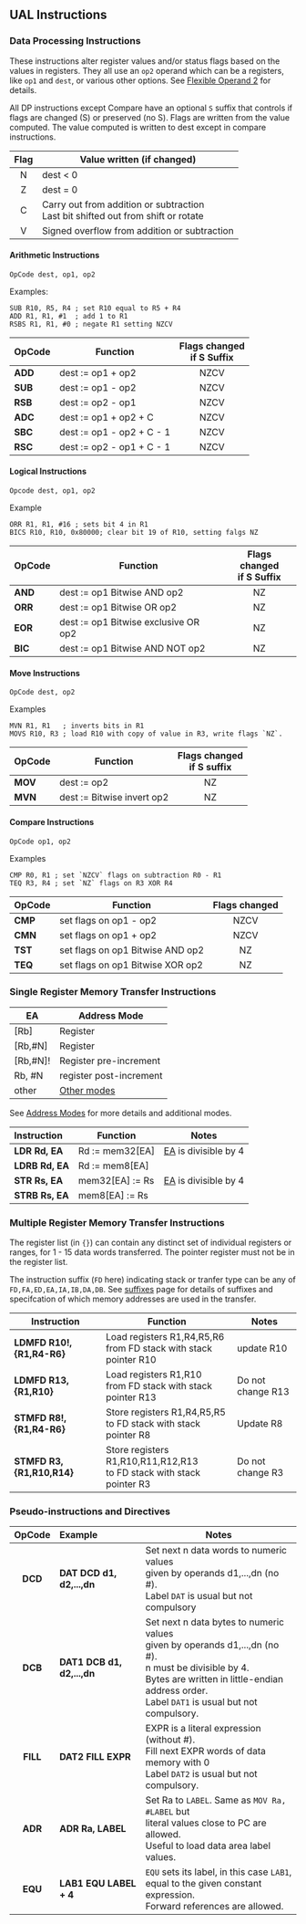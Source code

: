 ## UAL Instructions


### Data Processing Instructions

These instructions alter register values and/or status flags based on the values in registers. They all use an `op2` operand which can be a registers, like `op1` and `dest`, or various other options. See [Flexible Operand 2](flexop2.html) for details.

All DP instructions except Compare have an optional `S` suffix that controls if flags are changed (S) or preserved (no S). Flags are written from the value computed. The value computed is written to dest except in compare instructions.

| Flag | Value written (if changed) |
|:------:|------|
| N | dest < 0 |
| Z | dest = 0 |
| C | Carry out from addition or subtraction <br> Last bit shifted out from shift or rotate |
| V | Signed overflow from addition or subtraction |



#### Arithmetic Instructions

```
OpCode dest, op1, op2
```
Examples:
```
SUB R10, R5, R4 ; set R10 equal to R5 + R4
ADD R1, R1, #1  ; add 1 to R1
RSBS R1, R1, #0 ; negate R1 setting NZCV
```


| OpCode | Function | Flags changed <br>if S Suffix|
|------|--------|:-----:|
| **ADD** | dest := op1 + op2 | NZCV
| **SUB** | dest := op1 - op2 | NZCV
| **RSB** | dest := op2 - op1 | NZCV
| **ADC** | dest := op1 + op2 + C | NZCV
| **SBC** | dest := op1 - op2 + C - 1| NZCV
| **RSC** | dest := op2 - op1 + C - 1 | NZCV

#### Logical Instructions

```
Opcode dest, op1, op2
```
Example
```
ORR R1, R1, #16 ; sets bit 4 in R1
BICS R10, R10, 0x80000; clear bit 19 of R10, setting falgs NZ
```


| OpCode | Function | Flags changed <br> if S Suffix |
|----------|------------|:----:|
| **AND** | dest := op1 Bitwise AND op2| NZ |
| **ORR** | dest := op1 Bitwise OR op2 | NZ
| **EOR** | dest := op1 Bitwise exclusive OR op2 | NZ|
| **BIC** | dest := op1 Bitwise AND NOT op2 | NZ |

#### Move Instructions

```
OpCode dest, op2
```
Examples
```
MVN R1, R1   ; inverts bits in R1
MOVS R10, R3 ; load R10 with copy of value in R3, write flags `NZ`.
```


| OpCode | Function | Flags changed <br> if S suffix |
|----------|------------|:-----:|
| **MOV** | dest := op2| NZ |
| **MVN** | dest := Bitwise invert op2 | NZ |


#### Compare Instructions

```
OpCode op1, op2
```

Examples
```
CMP R0, R1 ; set `NZCV` flags on subtraction R0 - R1
TEQ R3, R4 ; set `NZ` flags on R3 XOR R4
```


| OpCode | Function | Flags changed |
|----------|------------|:----------------:|
| **CMP** |  set flags on op1 - op2 | NZCV |
| **CMN** | set flags on op1 + op2 | NZCV |
| **TST** | set flags on op1 Bitwise AND op2 | NZ |
| **TEQ** | set flags on op1 Bitwise XOR op2 | NZ |

### Single Register Memory Transfer Instructions

| EA | Address Mode |
|-----|-------|
| [Rb] | Register |
| [Rb,#N] | Register |
| [Rb,#N]! | Register pre-increment|
| Rb, #N  | register post-increment|
| other  | [Other modes](ea.html) |


See [Address Modes](ea.html) for more details and additional modes.

| Instruction | Function | Notes |
|:----------|------------|-------|
| **LDR Rd, EA** | Rd := mem32[EA] | [EA](ea.html) is divisible by 4
| **LDRB Rd, EA** | Rd := mem8[EA] | 
| **STR Rs, EA** | mem32[EA] := Rs | [EA](ea.html) is divisible by 4
| **STRB Rs, EA**| mem8[EA] := Rs


### Multiple Register Memory Transfer Instructions

The register list (in `{}`) can contain any distinct set of individual registers or ranges, for 1 - 15 data words transferred. The pointer register must not be in the register list.

The instruction suffix (`FD` here) indicating stack or tranfer type can be any of `FD,FA,ED,EA,IA,IB,DA,DB`. See [suffixes](suffixes.html) page for details of suffixes and specifcation of which memory addresses are used in the transfer.

| Instruction | Function | Notes |
|-------------|------------|-------|
| **LDMFD R10!, {R1,R4-R6}** | Load registers R1,R4,R5,R6 <br> from FD stack with stack pointer R10 |update R10|
| **LDMFD R13, {R1,R10}** | Load registers R1,R10 <br> from FD stack with stack pointer R13 |Do not change R13|
| **STMFD R8!, {R1,R4-R6}** | Store registers R1,R4,R5,R5 <br> to FD stack with stack pointer R8|Update R8|
| **STMFD R3, {R1,R10,R14}** | Store registers R1,R10,R11,R12,R13 <br> to FD stack with stack pointer R3| Do not change R3|

### Pseudo-instructions and Directives

| OpCode | Example | Notes |
|:---:|:----------|-----------|
| **DCD** | **DAT DCD d1, d2,...,dn** | Set next n data words to numeric values <br> given by operands d1,...,dn (no #).<br> Label `DAT` is usual but not compulsory
| **DCB** | **DAT1 DCB d1, d2,...,dn** | Set next n data bytes to numeric values <br> given by operands d1,...,dn (no #).<br> n must be divisible by 4. <br>Bytes are written in little-endian address order. <br> Label `DAT1` is usual but not compulsory.|
| **FILL** | **DAT2 FILL EXPR** | EXPR is a literal expression (without #). <br> Fill next EXPR words of data memory with 0 <br> Label `DAT2` is usual but not compulsory.
| **ADR** | **ADR Ra, LABEL** | Set Ra to `LABEL`. Same as `MOV Ra, #LABEL` but <br> literal values close to PC are allowed.<br> Useful to load data area label values.|
| **EQU** | **LAB1 EQU LABEL + 4**| `EQU` sets its label, in this case `LAB1`, <br>  equal to the given constant expression.<br> Forward references are allowed. |
